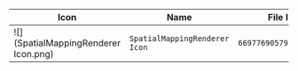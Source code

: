 | Icon | Name | File ID |
| ---  | ---  | ---     |
| ![](SpatialMappingRenderer Icon.png) | `SpatialMappingRenderer Icon` | `6697769057954352400` |
